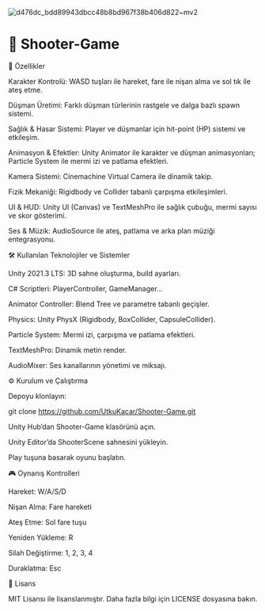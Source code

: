 
![d476dc_bdd89943dbcc48b8bd967f38b406d822~mv2](https://github.com/user-attachments/assets/208a42b3-7288-4712-8a27-76a6b793950f)

# 🔫 Shooter-Game

🚀 Özellikler

Karakter Kontrolü: WASD tuşları ile hareket, fare ile nişan alma ve sol tık ile ateş etme.

Düşman Üretimi: Farklı düşman türlerinin rastgele ve dalga bazlı spawn sistemi.

Sağlık & Hasar Sistemi: Player ve düşmanlar için hit-point (HP) sistemi ve etkileşim.

Animasyon & Efektler: Unity Animator ile karakter ve düşman animasyonları; Particle System ile mermi izi ve patlama efektleri.

Kamera Sistemi: Cinemachine Virtual Camera ile dinamik takip.

Fizik Mekaniği: Rigidbody ve Collider tabanlı çarpışma etkileşimleri.

UI & HUD: Unity UI (Canvas) ve TextMeshPro ile sağlık çubuğu, mermi sayısı ve skor gösterimi.

Ses & Müzik: AudioSource ile ateş, patlama ve arka plan müziği entegrasyonu.

🛠️ Kullanılan Teknolojiler ve Sistemler

Unity 2021.3 LTS: 3D sahne oluşturma, build ayarları.

C# Scriptleri: PlayerController, GameManager...

Animator Controller: Blend Tree ve parametre tabanlı geçişler.

Physics: Unity PhysX (Rigidbody, BoxCollider, CapsuleCollider).

Particle System: Mermi izi, çarpışma ve patlama efektleri.

TextMeshPro: Dinamik metin render.

AudioMixer: Ses kanallarının yönetimi ve miksajı.

⚙️ Kurulum ve Çalıştırma

Depoyu klonlayın:

git clone https://github.com/UtkuKacar/Shooter-Game.git

Unity Hub’dan Shooter-Game klasörünü açın.

Unity Editor’da ShooterScene sahnesini yükleyin.

Play tuşuna basarak oyunu başlatın.

🎮 Oynanış Kontrolleri

Hareket: W/A/S/D

Nişan Alma: Fare hareketi

Ateş Etme: Sol fare tuşu

Yeniden Yükleme: R

Silah Değiştirme: 1, 2, 3, 4

Duraklatma: Esc

📄 Lisans

MIT Lisansı ile lisanslanmıştır. Daha fazla bilgi için LICENSE dosyasına bakın.
